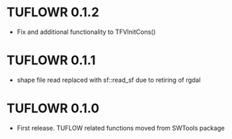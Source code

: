 # TUFLOWR 0.1.2
* Fix and additional functionality to TFVInitCons()

# TUFLOWR 0.1.1

* shape file read replaced with sf::read_sf due to retiring of rgdal

# TUFLOWR 0.1.0

* First release. TUFLOW related functions moved from SWTools package
